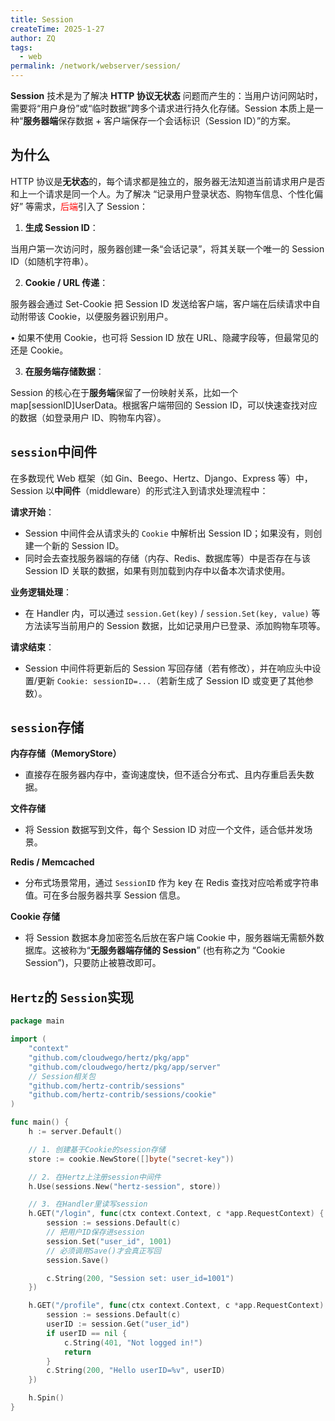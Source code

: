 ```yaml
---
title: Session
createTime: 2025-1-27
author: ZQ
tags:
  - web
permalink: /network/webserver/session/
---
```


**Session** 技术是为了解决 **HTTP 协议无状态** 问题而产生的：当用户访问网站时，需要将“用户身份”或“临时数据”跨多个请求进行持久化存储。Session 本质上是一种“**服务器端**保存数据 + 客户端保存一个会话标识（Session ID）”的方案。

<!-- more -->

## 为什么

HTTP 协议是**无状态**的，每个请求都是独立的，服务器无法知道当前请求用户是否和上一个请求是同一个人。为了解决 “记录用户登录状态、购物车信息、个性化偏好” 等需求，<span style="color:rgb(255, 0, 0)">后端</span>引入了 Session：

1. **生成 Session ID**：

当用户第一次访问时，服务器创建一条“会话记录”，将其关联一个唯一的 Session ID（如随机字符串）。

2. **Cookie / URL 传递**：

服务器会通过 Set-Cookie 把 Session ID 发送给客户端，客户端在后续请求中自动附带该 Cookie，以便服务器识别用户。

• 如果不使用 Cookie，也可将 Session ID 放在 URL、隐藏字段等，但最常见的还是 Cookie。

3. **在服务端存储数据**：

Session 的核心在于**服务端**保留了一份映射关系，比如一个 map[sessionID]UserData。根据客户端带回的 Session ID，可以快速查找对应的数据（如登录用户 ID、购物车内容）。

## `session`中间件

在多数现代 Web 框架（如 Gin、Beego、Hertz、Django、Express 等）中，Session 以**中间件**（middleware）的形式注入到请求处理流程中：

**请求开始**：

- Session 中间件会从请求头的 `Cookie` 中解析出 Session ID；如果没有，则创建一个新的 Session ID。
- 同时会去查找服务器端的存储（内存、Redis、数据库等）中是否存在与该 Session ID 关联的数据，如果有则加载到内存中以备本次请求使用。

**业务逻辑处理**：

- 在 Handler 内，可以通过 `session.Get(key)` / `session.Set(key, value)` 等方法读写当前用户的 Session 数据，比如记录用户已登录、添加购物车项等。

 **请求结束**：
    
- Session 中间件将更新后的 Session 写回存储（若有修改），并在响应头中设置/更新 `Cookie: sessionID=...`（若新生成了 Session ID 或变更了其他参数）。

## `session`存储

**内存存储（MemoryStore）**

- 直接存在服务器内存中，查询速度快，但不适合分布式、且内存重启丢失数据。

**文件存储**

- 将 Session 数据写到文件，每个 Session ID 对应一个文件，适合低并发场景。

**Redis / Memcached**

- 分布式场景常用，通过 `SessionID` 作为 key 在 Redis 查找对应哈希或字符串值。可在多台服务器共享 Session 信息。

**Cookie 存储**

- 将 Session 数据本身加密签名后放在客户端 Cookie 中，服务器端无需额外数据库。这被称为“**无服务器端存储的 Session**” (也有称之为 “Cookie Session”)，只要防止被篡改即可。

## `Hertz`的 `Session`实现

```go
package main

import (
    "context"
    "github.com/cloudwego/hertz/pkg/app"
    "github.com/cloudwego/hertz/pkg/app/server"
    // Session相关包
    "github.com/hertz-contrib/sessions"
    "github.com/hertz-contrib/sessions/cookie"
)

func main() {
    h := server.Default()

    // 1. 创建基于Cookie的session存储
    store := cookie.NewStore([]byte("secret-key"))

    // 2. 在Hertz上注册session中间件
    h.Use(sessions.New("hertz-session", store))

    // 3. 在Handler里读写session
    h.GET("/login", func(ctx context.Context, c *app.RequestContext) {
        session := sessions.Default(c)
        // 把用户ID保存进session
        session.Set("user_id", 1001)
        // 必须调用Save()才会真正写回
        session.Save()

        c.String(200, "Session set: user_id=1001")
    })

    h.GET("/profile", func(ctx context.Context, c *app.RequestContext) {
        session := sessions.Default(c)
        userID := session.Get("user_id")
        if userID == nil {
            c.String(401, "Not logged in!")
            return
        }
        c.String(200, "Hello userID=%v", userID)
    })

    h.Spin()
}

```